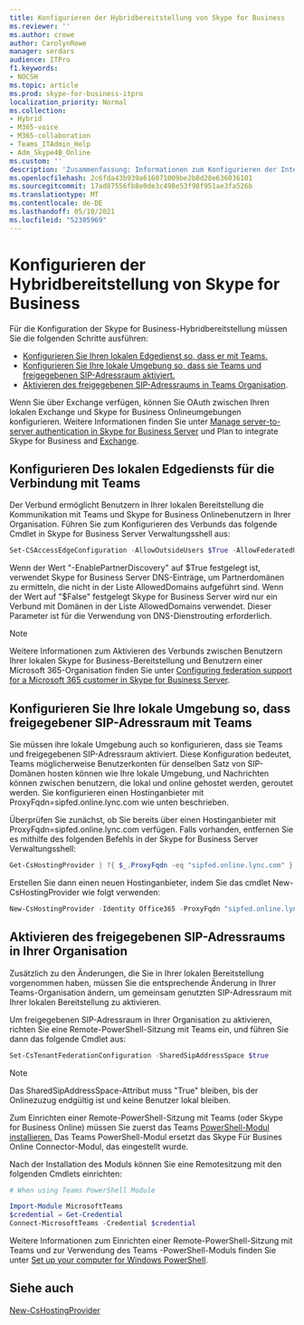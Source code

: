 ```yaml
---
title: Konfigurieren der Hybridbereitstellung von Skype for Business
ms.reviewer: ''
ms.author: crowe
author: CarolynRowe
manager: serdars
audience: ITPro
f1.keywords:
- NOCSH
ms.topic: article
ms.prod: skype-for-business-itpro
localization_priority: Normal
ms.collection:
- Hybrid
- M365-voice
- M365-collaboration
- Teams_ITAdmin_Help
- Adm_Skype4B_Online
ms.custom: ''
description: 'Zusammenfassung: Informationen zum Konfigurieren der Interoperabilität zwischen Ihrer lokalen Bereitstellung und Teams.'
ms.openlocfilehash: 2c6fda43b939a616071009be2b8d28e636036101
ms.sourcegitcommit: 17ad87556fb8e0de3c498e53f98f951ae3fa526b
ms.translationtype: MT
ms.contentlocale: de-DE
ms.lasthandoff: 05/10/2021
ms.locfileid: "52305969"
---
```

# <a name="configure-skype-for-business-hybrid"></a>Konfigurieren der Hybridbereitstellung von Skype for Business

Für die Konfiguration der Skype for Business-Hybridbereitstellung müssen Sie die folgenden Schritte ausführen:

- [Konfigurieren Sie Ihren lokalen Edgedienst so, dass er mit Teams.](#configure-your-on-premises-edge-service-to-federate-with-teams)
- [Konfigurieren Sie Ihre lokale Umgebung so, dass sie Teams und freigegebenen SIP-Adressraum aktiviert.](#configure-your-on-premises-environment-to-enable-shared-sip-address-space-with-teams)
- [Aktivieren des freigegebenen SIP-Adressraums in Teams Organisation](#enable-shared-sip-address-space-in-your-organization).

Wenn Sie über Exchange verfügen, können Sie OAuth zwischen Ihren lokalen Exchange und Skype for Business Onlineumgebungen konfigurieren. Weitere Informationen finden Sie unter [Manage server-to-server authentication in Skype for Business Server](../../SfbServer/manage/authentication/server-to-server-and-partner-applications.md) und Plan to integrate Skype for Business and [Exchange](../../SfbServer/plan-your-deployment/integrate-with-exchange/integrate-with-exchange.md#feature_support). 
  
## <a name="configure-your-on-premises-edge-service-to-federate-with-teams"></a>Konfigurieren Des lokalen Edgediensts für die Verbindung mit Teams

Der Verbund ermöglicht Benutzern in Ihrer lokalen Bereitstellung die Kommunikation mit Teams und Skype for Business Onlinebenutzern in Ihrer Organisation. Führen Sie zum Konfigurieren des Verbunds das folgende Cmdlet in Skype for Business Server Verwaltungsshell aus:
  
```PowerShell
Set-CSAccessEdgeConfiguration -AllowOutsideUsers $True -AllowFederatedUsers $True -EnablePartnerDiscovery $True -UseDnsSrvRouting
```

Wenn der Wert "-EnablePartnerDiscovery" auf $True festgelegt ist, verwendet Skype for Business Server DNS-Einträge, um Partnerdomänen zu ermitteln, die nicht in der Liste AllowedDomains aufgeführt sind. Wenn der Wert auf "$False" festgelegt Skype for Business Server wird nur ein Verbund mit Domänen in der Liste AllowedDomains verwendet. Dieser Parameter ist für die Verwendung von DNS-Dienstrouting erforderlich.

> [!NOTE]
> Weitere Informationen zum Aktivieren des Verbunds zwischen Benutzern Ihrer lokalen Skype for Business-Bereitstellung und Benutzern einer Microsoft 365-Organisation finden Sie unter [Configuring federation support for a Microsoft 365 customer in Skype for Business Server](../../SfbServer/manage/federation-and-external-access/federation-support/configuring-federation-support.md).


## <a name="configure-your-on-premises-environment-to-enable-shared-sip-address-space-with-teams"></a>Konfigurieren Sie Ihre lokale Umgebung so, dass freigegebener SIP-Adressraum mit Teams

Sie müssen ihre lokale Umgebung auch so konfigurieren, dass sie Teams und freigegebenen SIP-Adressraum aktiviert. Diese Konfiguration bedeutet, Teams möglicherweise Benutzerkonten für denselben Satz von SIP-Domänen hosten können wie Ihre lokale Umgebung, und Nachrichten können zwischen benutzern, die lokal und online gehostet werden, geroutet werden. Sie konfigurieren einen Hostinganbieter mit ProxyFqdn=sipfed.online.lync.com wie unten beschrieben.

Überprüfen Sie zunächst, ob Sie bereits über einen Hostinganbieter mit ProxyFqdn=sipfed.online.lync.com verfügen. Falls vorhanden, entfernen Sie es mithilfe des folgenden Befehls in der Skype for Business Server Verwaltungsshell:

```PowerShell
Get-CsHostingProvider | ?{ $_.ProxyFqdn -eq "sipfed.online.lync.com" } | Remove-CsHostingProvider
```

Erstellen Sie dann einen neuen Hostinganbieter, indem Sie das cmdlet New-CsHostingProvider wie folgt verwenden: 

```PowerShell
New-CsHostingProvider -Identity Office365 -ProxyFqdn "sipfed.online.lync.com" -Enabled $true -EnabledSharedAddressSpace $true -HostsOCSUsers $true -VerificationLevel UseSourceVerification -IsLocal $false -AutodiscoverUrl https://webdir.online.lync.com/Autodiscover/AutodiscoverService.svc/root 
```

 ## <a name="enable-shared-sip-address-space-in-your-organization"></a>Aktivieren des freigegebenen SIP-Adressraums in Ihrer Organisation
  
Zusätzlich zu den Änderungen, die Sie in Ihrer lokalen Bereitstellung vorgenommen haben, müssen Sie die entsprechende Änderung in Ihrer Teams-Organisation ändern, um gemeinsam genutzten SIP-Adressraum mit Ihrer lokalen Bereitstellung zu aktivieren.  

Um freigegebenen SIP-Adressraum in Ihrer Organisation zu aktivieren, richten Sie eine Remote-PowerShell-Sitzung mit Teams ein, und führen Sie dann das folgende Cmdlet aus:
  
```PowerShell
Set-CsTenantFederationConfiguration -SharedSipAddressSpace $true
```

> [!NOTE]
> Das SharedSipAddressSpace-Attribut muss "True" bleiben, bis der Onlinezuzug endgültig ist und keine Benutzer lokal bleiben. 
  
Zum Einrichten einer Remote-PowerShell-Sitzung mit Teams (oder Skype for Business Online) müssen Sie zuerst das Teams [PowerShell-Modul installieren.](/microsoftteams/teams-powershell-install) Das Teams PowerShell-Modul ersetzt das Skype Für Busines Online Connector-Modul, das eingestellt wurde.
  
Nach der Installation des Moduls können Sie eine Remotesitzung mit den folgenden Cmdlets einrichten:
   ```powershell
   # When using Teams PowerShell Module

   Import-Module MicrosoftTeams
   $credential = Get-Credential
   Connect-MicrosoftTeams -Credential $credential
   ```

Weitere Informationen zum Einrichten einer Remote-PowerShell-Sitzung mit Teams und zur Verwendung des Teams -PowerShell-Moduls finden Sie unter [Set up your computer for Windows PowerShell](../../SfbOnline/set-up-your-computer-for-windows-powershell/set-up-your-computer-for-windows-powershell.md).
  


## <a name="see-also"></a>Siehe auch

[New-CsHostingProvider](/powershell/module/skype/new-cshostingprovider?view=skype-ps)
